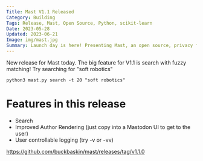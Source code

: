 ```yaml
---
Title: Mast V1.1 Released
Category: Building
Tags: Release, Mast, Open Source, Python, scikit-learn
Date: 2023-05-28
Updated: 2023-06-21
Image: img/mast.jpg
Summary: Launch day is here! Presenting Mast, an open source, privacy first recommender and discovery tool for Mastodon
---
```


New release for Mast today. The big feature for V1.1 is search with fuzzy
matching! Try searching for "soft robotics"

    python3 mast.py search -t 20 "soft robotics"

# Features in this release
- Search
- Improved Author Rendering (just copy into a Mastodon UI to get to the user)
- User controllable logging (try -v or -vv)

https://github.com/buckbaskin/mast/releases/tag/v1.1.0
